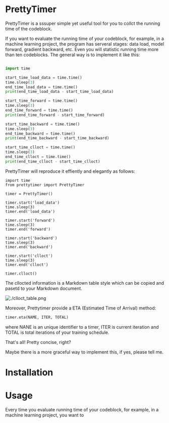 # PrettyTimer

PrettyTimer is a sssuper simple yet useful tool for you to collct the running time of the codeblock.

If you want to evaluate the running time of your codeblock, for example, in a machine learning project, the program has serveral stages: data load, model forward, gradient backward, etc. Even you will statistic running time more than ten codeblocks. The general way is to implement it like this:
```python

import time

start_time_load_data = time.time()
time.sleep(3)
end_time_load_data = time.time()
print(end_time_load_data - start_time_load_data)

start_time_forward = time.time()
time.sleep(3)
end_time_forward = time.time()
print(end_time_forward - start_time_forward)

start_time_backward = time.time()
time.sleep(3)
end_time_backward = time.time()
print(end_time_backward - start_time_backward)

start_time_clloct = time.time()
time.sleep(3)
end_time_clloct = time.time()
print(end_time_clloct - start_time_clloct)


```

PrettyTimer will reproduce it effiently and elegantly as follows:
```python'
import time
from prettytimer import PrettyTimer

timer = PrettyTimer()

timer.start('load_data')
time.sleep(3)
timer.end('load_data')

timer.start('forward')
time.sleep(3)
timer.end('forward')

timer.start('backward')
time.sleep(3)
timer.end('backward')

timer.start('clloct')
time.sleep(3)
timer.end('clloct')

timer.clloct()
```

The cllocted information is a Markdown table style which can be copied and pasetd to your Markdown document.

![./clloct_table.png](./clloct_tabel.png)

Moreover, Prettytimer provide a ETA (Estimated Time of Arrival) method:
```python
timer.eta(NAME, ITER, TOTAL)
```
where NANE is an unique identifier to a timer, ITER is current iteration and TOTAL is total iterations of your training schedule.

That's all! Pretty concise, right? 

Maybe there is a more graceful way to implement this, if yes, please tell me.

# Installation


# Usage
Every time you evaluate running time of your codeblock, for example, in a machine learning project, you want to 
